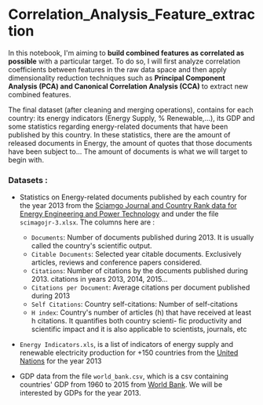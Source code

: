 # Correlation_Analysis_Feature_extraction

In this notebook, I'm aiming to **build combined features as correlated as possible** with a particular target. To do so, I will first analyze correlation coefficients between features in the raw data space and then apply dimensionality reduction techniques such as **Principal Component Analysis (PCA) and Canonical Correlation Analysis (CCA)** to extract new combined features.

The final dataset (after cleaning and merging operations), contains for each country: its energy indicators (Energy Supply, % Renewable,...), its GDP and some statistics regarding energy-related documents that have been published by this country. In these statistics, there are the amount of released documents in Energy, the amount of quotes that those documents have been subject to... The amount of documents is what we will target to begin with.

### Datasets :

- Statistics on Energy-related documents published by each country for the year 2013 from the [Sciamgo Journal and Country Rank data for Energy Engineering and Power Technology](http://www.scimagojr.com/countryrank.php?category=2102) and under the file `scimagojr-3.xlsx`.
The columns here are :

  - `Documents`: Number of documents published during 2013. It is usually called the country's scientific output.
  - `Citable Documents`: Selected year citable documents. Exclusively articles, reviews and conference papers considered.
  - `Citations`: Number of citations by the documents published during 2013. citations in years 2013, 2014, 2015...
  - `Citations per Document`: Average citations per document published during 2013
  - `Self Citations`: Country self-citations: Number of self-citations 
  - `H index`: Country's number of articles (h) that have received at least h citations. It quantifies both country scienti- fic productivity and scientific impact and it is also applicable to scientists, journals, etc


- `Energy Indicators.xls`, is a list of indicators of energy supply and renewable electricity production for +150 countries from the [United Nations](http://unstats.un.org/unsd/environment/excel_file_tables/2013/Energy%20Indicators.xls) for the year 2013

- GDP data from the file `world_bank.csv`, which is a csv containing countries' GDP from 1960 to 2015 from [World Bank](http://data.worldbank.org/indicator/NY.GDP.MKTP.CD). We will be interested by GDPs for the year 2013.
